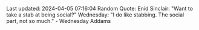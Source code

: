 Last updated: 2024-04-05 07:16:04
Random Quote: Enid Sinclair: "Want to take a stab at being social?"
Wednesday: "I do like stabbing. The social part, not so much." - Wednesday Addams